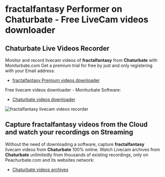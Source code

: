 # fractalfantasy Performer on Chaturbate - Free LiveCam videos downloader

## Chaturbate Live Videos Recorder

Monitor and record livecam videos of **fractalfantasy** from **Chaturbate** with Moniturbate.com
Get a premium trial for free by just and only registering with your Email address:
* [fractalfantasy Premium videos downloader](https://moniturbate.com/request-demo-licence-key.html)

Free livecam videos downloader - Moniturbate Software:
* [Chaturbate videos downloader](https://moniturbate.com/moniturbate-download-software.html)

![fractalfantasy livecam videos recorder](https://peachurnet.com/templates/moniturbate-software.png)


## Capture fractalfantasy videos from the Cloud and watch your recordings on Streaming

Without the need of downloading a software, capture **fractalfantasy** livecam videos from **Chaturbate** 100% online.
Watch Livecam archives from **Chaturbate** unlimitedly from thousands of existing recordings, only on Peachurbate.com and its websites network:
* [Chaturbate videos archives](https://peachurnet.com/)